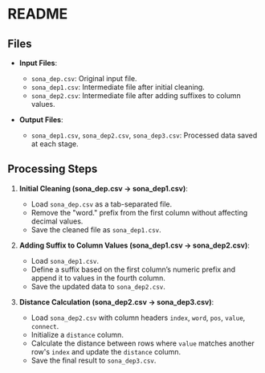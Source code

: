# README

## Files
- **Input Files**:
  - `sona_dep.csv`: Original input file.
  - `sona_dep1.csv`: Intermediate file after initial cleaning.
  - `sona_dep2.csv`: Intermediate file after adding suffixes to column values.

- **Output Files**:
  - `sona_dep1.csv`, `sona_dep2.csv`, `sona_dep3.csv`: Processed data saved at each stage.

## Processing Steps

1. **Initial Cleaning (sona_dep.csv -> sona_dep1.csv)**:
   - Load `sona_dep.csv` as a tab-separated file.
   - Remove the "word." prefix from the first column without affecting decimal values.
   - Save the cleaned file as `sona_dep1.csv`.

2. **Adding Suffix to Column Values (sona_dep1.csv -> sona_dep2.csv)**:
   - Load `sona_dep1.csv`.
   - Define a suffix based on the first column’s numeric prefix and append it to values in the fourth column.
   - Save the updated data to `sona_dep2.csv`.

3. **Distance Calculation (sona_dep2.csv -> sona_dep3.csv)**:
   - Load `sona_dep2.csv` with column headers `index`, `word`, `pos`, `value`, `connect`.
   - Initialize a `distance` column.
   - Calculate the distance between rows where `value` matches another row's `index` and update the `distance` column.
   - Save the final result to `sona_dep3.csv`.
